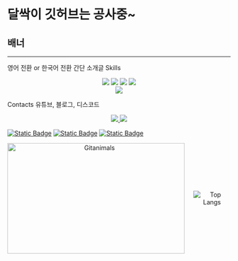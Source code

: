 # 달싹이 깃허브는 공사중~
## 배너
---
영어 전환 or 한국어 전환
간단 소개글
Skills
<div align='center'>
  <img src="https://img.shields.io/badge/C-A8B9CC?style=plastic&logo=C&logoColor=ffffff"/>
  <img src="https://img.shields.io/badge/C%2B%2B-00599C?style=plastic&logo=C%2B%2B&logoColor=ffffff"/>
  <img src="https://img.shields.io/badge/C%23-black?style=plastic"/>
  <img src="https://img.shields.io/badge/Python-3776AB?style=plastic&logo=Python&logoColor=ffffff"/><br>
  <img src="https://img.shields.io/badge/Unity-black?style=plastic&logo=Unity&logoColor=ffffff"/>
</div>

Contacts
유튜브, 블로그, 디스코드
<div align='center'>
  <a href="">
    <img src=/>
  </a>
  <a href="https://blog.naver.com/dalssagi">
    <img src="https://img.shields.io/badge/Blog-03C75A?style=plastic&logo=Naver&logoColor=ffffff"/>
  </a>
</div>

[![Static Badge](https://img.shields.io/badge/YouTube-FF0000?style=plastic&logo=YouTube&logoColor=ffffff)](https://www.youtube.com/@dalssak)
[![Static Badge](https://img.shields.io/badge/Discord-5865F2?style=plastic&logo=Discord&logoColor=ffffff)](https://www.discord.com/users/500275466087694338)
[![Static Badge](https://img.shields.io/badge/Tistory-000000?style=plastic&logo=Tistory&logoColor=ffffff)](https://jisung-rithm.tistory.com/)

<p align="center" style="display: flex; align-items: center; justify-content: center;">
  <img src="https://render.gitanimals.org/farms/j1sung" width="400" height="250" alt="Gitanimals" style="margin-right: 20px;"/>
  <img src="https://github-readme-stats.vercel.app/api/top-langs/?username=j1sung&layout=compact" alt="Top Langs" />
</p>

